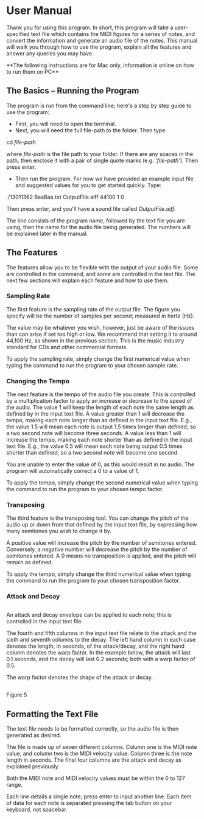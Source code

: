 # User Manual

Thank you for using this program. In short, this program will take a user-specified text file which contains the MIDI figures for a series of notes, and convert the information and generate an audio file of the notes. This manual will walk you through how to use the program, explain all the features and answer any queries you may have.

\*\*The following instructions are for Mac only, information is online on how to run them on PC\*\*

## The Basics – Running the Program

The program is run from the command line; here&#39;s a step by step guide to use the program:

- First, you will need to open the terminal.
- Next, you will need the full file-path to the folder. Then type:

cd _file-path_

where _file-path_ is the file path to your folder. If there are any spaces in the path, then enclose it with a pair of single quote marks (e.g. &#39;_file-path&#39;_). Then press enter.

- Then run the program. For now we have provided an example input file and suggested values for you to get started quickly. Type:

./13011362 BaaBaa.txt OutputFile.aiff 44100 1 0

 Then press enter, and you&#39;ll have a sound file called _OutputFile.aiff_.

 The line consists of the program name, followed by the text file you are using, then the name for the audio file being generated. The numbers will be explained later in the manual.

## The Features

The features allow you to be flexible with the output of your audio file. Some are controlled in the command, and some are controlled in the text file. The next few sections will explain each feature and how to use them.

### Sampling Rate

The first feature is the sampling rate of the output file. The figure you specify will be the number of samples per second; measured in hertz (Hz).

The value may be whatever you wish, however, just be aware of the issues than can arise if set too high or low. We recommend that setting it to around 44,100 Hz, as shown in the previous section. This is the music industry standard for CDs and other commercial formats.

To apply the sampling rate, simply change the first numerical value when typing the command to run the program to your chosen sample rate.

###

### Changing the Tempo

The next feature is the tempo of the audio file you create. This is controlled by a multiplication factor to apply an increase or decrease to the speed of the audio. The value 1 will keep the length of each note the same length as defined by in the input text file.
 A value greater than 1 will decrease the tempo, making each note longer than as defined in the input text file. E.g., the value 1.5 will mean each note is output 1.5 times longer than defined; so a two second note will become three seconds.
 A value less than 1 will increase the tempo, making each note shorter than as defined in the input text file. E.g., the value 0.5 will mean each note being output 0.5 times shorter than defined; so a two second note will become one second.

 You are unable to enter the value of 0, as this would result in no audio. The program will automatically correct a 0 to a value of 1.

To apply the tempo, simply change the second numerical value when typing the command to run the program to your chosen tempo factor.

### Transposing

The third feature is the transposing tool. You can change the pitch of the audio up or down from that defined by the input text file, by expressing how many semitones you wish to change it by.

A positive value will increase the pitch by the number of semitones entered. Conversely, a negative number will decrease the pitch by the number of semitones entered. A 0 means no transposition is applied, and the pitch will remain as defined.

To apply the tempo, simply change the third numerical value when typing the command to run the program to your chosen transposition factor.

### Attack and Decay

##

An attack and decay envelope can be applied to each note; this is controlled in the input text file.

The fourth and fifth columns in the input text file relate to the attack and the sixth and seventh columns to the decay. The left hand column in each case denotes the length, in seconds, of the attack/decay, and the right hand column denotes the warp factor.
 In the example below, the attack will last 0.1 seconds, and the decay will last 0.2 seconds; both with a warp factor of 0.5.

The warp factor denotes the shape of the attack or decay.

##

Figure 5

##

## Formatting the Text File

The text file needs to be formatted correctly, so the audio file is then generated as desired.

The file is made up of seven different columns. Column one is the MIDI note value, and column two is the MIDI velocity value. Column three is the note length in seconds. The final four columns are the attack and decay as explained previously.

Both the MIDI note and MIDI velocity values must be within the 0 to 127 range.

Each line details a single note; press enter to input another line.
 Each item of data for each note is separated pressing the tab button on your keyboard, not spacebar.
